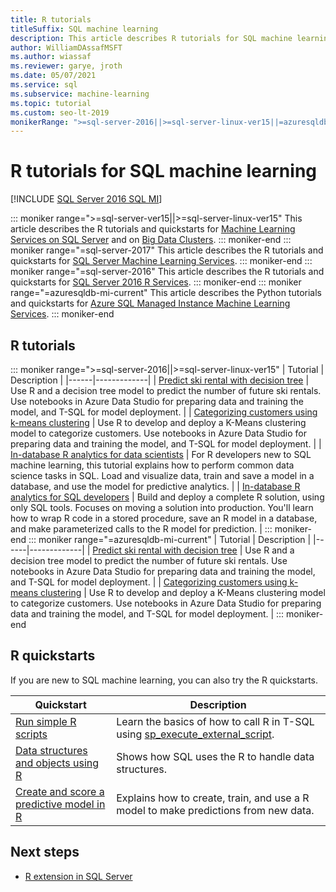 ```yaml
---
title: R tutorials
titleSuffix: SQL machine learning
description: This article describes R tutorials for SQL machine learning. Learn how to run scripts and build machine learning models.
author: WilliamDAssafMSFT
ms.author: wiassaf
ms.reviewer: garye, jroth
ms.date: 05/07/2021
ms.service: sql
ms.subservice: machine-learning
ms.topic: tutorial
ms.custom: seo-lt-2019
monikerRange: ">=sql-server-2016||>=sql-server-linux-ver15||=azuresqldb-mi-current"
---
```


# R tutorials for SQL machine learning
[!INCLUDE [SQL Server 2016 SQL MI](../../includes/applies-to-version/sqlserver2016-asdbmi.md)]

::: moniker range=">=sql-server-ver15||>=sql-server-linux-ver15"
This article describes the R tutorials and quickstarts for [Machine Learning Services on SQL Server](../sql-server-machine-learning-services.md) and on [Big Data Clusters](../../big-data-cluster/machine-learning-services.md).
::: moniker-end
::: moniker range="=sql-server-2017"
This article describes the R tutorials and quickstarts for [SQL Server Machine Learning Services](../sql-server-machine-learning-services.md).
::: moniker-end
::: moniker range="=sql-server-2016"
This article describes the R tutorials and quickstarts for [SQL Server 2016 R Services](../r/sql-server-r-services.md).
::: moniker-end
::: moniker range="=azuresqldb-mi-current"
This article describes the Python tutorials and quickstarts for [Azure SQL Managed Instance Machine Learning Services](/azure/azure-sql/managed-instance/machine-learning-services-overview).
::: moniker-end

<a name="bkmk_sqltutorials"></a>

## R tutorials

::: moniker range=">=sql-server-2016||>=sql-server-linux-ver15"
| Tutorial | Description |
|------|-------------|
| [Predict ski rental with decision tree](r-predictive-model-introduction.md) | Use R and a decision tree model to predict the number of future ski rentals. Use notebooks in Azure Data Studio for preparing data and training the model, and T-SQL for model deployment. |
| [Categorizing customers using k-means clustering](r-clustering-model-introduction.md) | Use R to develop and deploy a K-Means clustering model to categorize customers. Use notebooks in Azure Data Studio for preparing data and training the model, and T-SQL for model deployment. |
| [In-database R analytics for data scientists](../tutorials/walkthrough-data-science-end-to-end-walkthrough.md) | For R developers new to SQL machine learning, this tutorial explains how to perform common data science tasks in SQL. Load and visualize data, train and save a model in a database, and use the model for predictive analytics. |
| [In-database R analytics for SQL developers](../tutorials/r-taxi-classification-introduction.md) | Build and deploy a complete R solution, using only SQL tools. Focuses on moving a solution into production. You'll learn how to wrap R code in a stored procedure, save an R model in a database, and make parameterized calls to the R model for prediction. |
::: moniker-end
::: moniker range="=azuresqldb-mi-current"
| Tutorial | Description |
|------|-------------|
| [Predict ski rental with decision tree](r-predictive-model-introduction.md) | Use R and a decision tree model to predict the number of future ski rentals. Use notebooks in Azure Data Studio for preparing data and training the model, and T-SQL for model deployment. |
| [Categorizing customers using k-means clustering](r-clustering-model-introduction.md) | Use R to develop and deploy a K-Means clustering model to categorize customers. Use notebooks in Azure Data Studio for preparing data and training the model, and T-SQL for model deployment. |
::: moniker-end

## R quickstarts

If you are new to SQL machine learning, you can also try the R quickstarts.

| Quickstart | Description |
|-|-|
| [Run simple R scripts](quickstart-r-create-script.md) | Learn the basics of how to call R in T-SQL using [sp_execute_external_script](../../relational-databases/system-stored-procedures/sp-execute-external-script-transact-sql.md). |
| [Data structures and objects using R](quickstart-r-data-types-and-objects.md) | Shows how SQL uses the R to handle data structures. |
| [Create and score a predictive model in R](quickstart-r-data-types-and-objects.md) | Explains how to create, train, and use a R model to make predictions from new data. |

## Next steps

+ [R extension in SQL Server](../concepts/extension-r.md)
